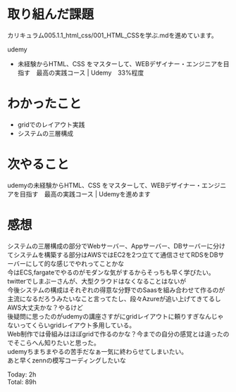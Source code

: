 # 取り組んだ課題
カリキュラム005.1.1_html_css/001_HTML_CSSを学ぶ.mdを進めています。


udemy
- 未経験からHTML、CSS をマスターして、WEBデザイナー・エンジニアを目指す　最高の実践コース | Udemy　33%程度


# わかったこと
- gridでのレイアウト実践
- システムの三層構成


# 次やること
udemyの未経験からHTML、CSS をマスターして、WEBデザイナー・エンジニアを目指す　最高の実践コース | Udemyを進めます

# 感想
システムの三層構成の部分でWebサーバー、Appサーバー、DBサーバーに分けてシステムを構築する部分はAWSではEC2を2つ立てて通信させてRDSをDBサーバーにして的な感じでやれってことかな  
今はECS,fargateでやるのがモダンな気がするからそっちも早く学びたい。twitterでしまぶーさんが、大型クラウドはなくなることはないが  
今後システムの構成はそれぞれの得意な分野でのSaasを組み合わせて作るのが主流になるだろうみたいなこと言ってたし、段々Azureが追い上げてきてるしAWS大丈夫かな？やるけど  
後疑問に思ったのがudemyの講座さすがにgridレイアウトに頼りすぎなんじゃないってくらいgridレイアウト多用している。  
Web制作では骨組みはほぼgridで作るのかな？今までの自分の感覚とは違ったのでそこらへん知りたいと思った。  
udemyちまちまやるの苦手だなぁ一気に終わらせてしまいたい。  
あと早くzennの模写コーディングしたいな  

Today: 2h  
Total: 89h
